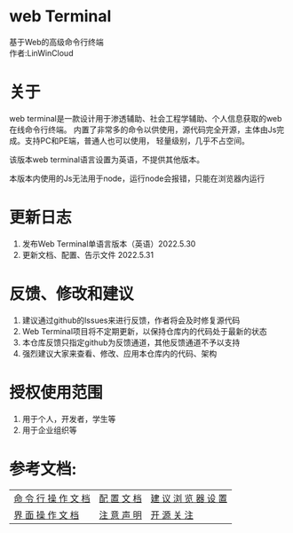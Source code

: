 # web Terminal
基于Web的高级命令行终端
<br />
作者:LinWinCloud

# 关于
web terminal是一款设计用于渗透辅助、社会工程学辅助、个人信息获取的web在线命令行终端。
内置了非常多的命令以供使用，源代码完全开源，主体由Js完成。支持PC和PE端，普通人也可以使用，
轻量级别，几乎不占空间。

该版本web terminal语言设置为英语，不提供其他版本。

本版本内使用的Js无法用于node，运行node会报错，只能在浏览器内运行

# 更新日志
1. 发布Web Terminal单语言版本（英语）2022.5.30
2. 更新文档、配置、告示文件 2022.5.31

# 反馈、修改和建议
1. 建议通过github的lssues来进行反馈，作者将会及时修复源代码
2. Web Terminal项目将不定期更新，以保持仓库内的代码处于最新的状态
3. 本仓库反馈只指定github为反馈通道，其他反馈通道不予以支持
4. 强烈建议大家来查看、修改、应用本仓库内的代码、架构

# 授权使用范围
1. 用于个人，开发者，学生等
2. 用于企业组织等

# 参考文档:
<table>
  <td>
    <a href='https://github.com/LinWin-Cloud/Web_Terminal/blob/main/Document.md'>命 令 行 操 作 文 档</a>
  </td>
  <td>
    <a href='https://github.com/LinWin-Cloud/Web_Terminal/blob/main/view_document.md'>配 置 文 档</a>
  </td>
  <td>
    <a href=''>建 议 浏 览 器 设 置</a>
  </td>
    <tr>
      <td>
          <a href='https://github.com/LinWin-Cloud/Web_Terminal/blob/main/view_document.md'>界 面 操 作 文 档</a>
      </td>
      <td>
          <a href=''>注 意 声 明</a>
      </td>
      <td>
          <a href=''>开 源 关 注</a>
      </td>
  </tr>
</table>
<table>
</table>
